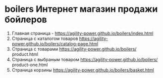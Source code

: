 # boilers Интернет магазин продажи бойлеров
1. Главная страница - https://agility-power.github.io/boilers/index.html
2. Страница с каталогом товаров https://agility-power.github.io/boilers/catalog-page.html
3. Страница с товарами https://agility-power.github.io/boilers/ product.html
4. Страница с выбраным товаром https://agility-power.github.io/boilers/ product-one.html
5. Страница корзины https://agility-power.github.io/boilers/basket.html
